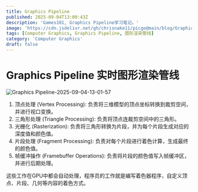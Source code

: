 ```yaml
---
title: Graphics Pipeline
published: 2025-09-04T13:00:43Z
description: 'Games101, Graphics Pipeline学习笔记。'
image: 'https://cdn.jsdelivr.net/gh/chrisnake11/picgo@main/blog/GraphicsPipeline-2025-09-04-13-01-57.png'
tags: [Computer Graphics, Graphics Pipeline, 图形渲染管线]
category: 'Computer Graphics'
draft: false
---
```


# Graphics Pipeline 实时图形渲染管线

![Graphics Pipeline-2025-09-04-13-01-57](https://cdn.jsdelivr.net/gh/chrisnake11/picgo@main/blog/GraphicsPipeline-2025-09-04-13-01-57.png)

1. 顶点处理 (Vertex Processing): 负责将三维模型的顶点坐标转换到裁剪空间，并进行视口变换。
2. 三角形处理 (Triangle Processing): 负责将顶点连裁剪空间中的三角形。
3. 光栅化 (Rasterization): 负责将三角形转换为片段，并为每个片段生成对应的深度值和颜色值。
4. 片段处理 (Fragment Processing): 负责对每个片段进行着色计算，生成最终的颜色值。
5. 帧缓冲操作 (Framebuffer Operations): 负责将片段的颜色值写入帧缓冲区，并进行后期处理。

这些工作在GPU中都会自动处理，程序员的工作就是编写着色器程序，自定义顶点、片段、几何等内容的着色方式。